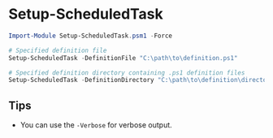 # Setup-ScheduledTask

```powershell
Import-Module Setup-ScheduledTask.psm1 -Force

# Specified definition file
Setup-ScheduledTask -DefinitionFile "C:\path\to\definition.ps1"

# Specified definition directory containing .ps1 definition files
Setup-ScheduledTask -DefinitionDirectory "C:\path\to\definition\directory\"
```

## Tips

- You can use the `-Verbose` for verbose output.
